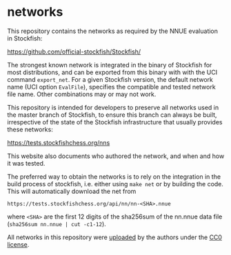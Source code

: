 # networks

This repository contains the networks as required by the NNUE evaluation in Stockfish:

https://github.com/official-stockfish/Stockfish/

The strongest known network is integrated in the binary of Stockfish for most distributions,
and can be exported from this binary with with the UCI command `export_net`.
For a given Stockfish version, the default network name (UCI option `EvalFile`),
specifies the compatible and tested network file name. Other combinations may or may not work.

This repository is intended for developers to preserve all networks used in the master branch of Stockfish,
to ensure this branch can always be built, irrespective of the state of the Stockfish
infrastructure that usually provides these networks:

https://tests.stockfishchess.org/nns

This website also documents who authored the network, and when and how it was tested.

The preferred way to obtain the networks is to rely on the integration in the build process of stockfish,
i.e. either using `make net` or by building the code. This will automatically download the net from

`https://tests.stockfishchess.org/api/nn/nn-<SHA>.nnue`

where `<SHA>` are the first 12 digits of the sha256sum of the nn.nnue data file (`sha256sum nn.nnue | cut -c1-12`).

All networks in this repository were [uploaded](https://tests.stockfishchess.org/upload) by the authors under the [CC0 license](LICENSE).
